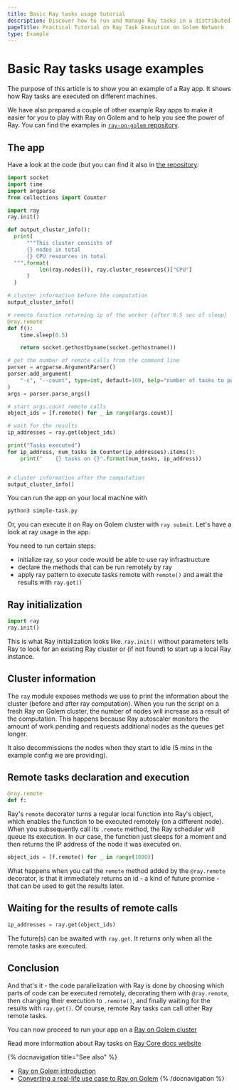 ```yaml
---
title: Basic Ray tasks usage tutorial
description: Discover how to run and manage Ray tasks in a distributed environment with this hands-on guide, featuring code examples and essential Ray functionalities.
pageTitle: Practical Tutorial on Ray Task Execution on Golem Network
type: Example
---
```


# Basic Ray tasks usage examples

The purpose of this article is to show you an example of a Ray app. It shows how Ray tasks are executed on different machines.

We have also prepared a couple of other example Ray apps to make it easier for you to play with Ray on Golem and to help you see the power of Ray.
You can find the examples in [`ray-on-golem` repository](https://github.com/golemfactory/ray-on-golem/tree/main/examples).

## The app

Have a look at the code (but you can find it also in [the repository](https://github.com/golemfactory/ray-on-golem/blob/main/examples/simple-task.py):

```python
import socket
import time
import argparse
from collections import Counter

import ray
ray.init()

def output_cluster_info():
  print(
      """This cluster consists of
      {} nodes in total
      {} CPU resources in total
  """.format(
          len(ray.nodes()), ray.cluster_resources()["CPU"]
      )
  )

# cluster information before the computation
output_cluster_info()

# remote function returning ip of the worker (after 0.5 sec of sleep)
@ray.remote
def f():
    time.sleep(0.5)

    return socket.gethostbyname(socket.gethostname())

# get the number of remote calls from the command line
parser = argparse.ArgumentParser()
parser.add_argument(
    "-c", "--count", type=int, default=100, help="number of tasks to perform, default: %(default)s"
)
args = parser.parse_args()

# start args.count remote calls
object_ids = [f.remote() for _ in range(args.count)]

# wait for the results
ip_addresses = ray.get(object_ids)

print("Tasks executed")
for ip_address, num_tasks in Counter(ip_addresses).items():
    print("    {} tasks on {}".format(num_tasks, ip_address))


# cluster information after the computation
output_cluster_info()
```

You can run the app on your local machine with

```bash
python3 simple-task.py
```

Or, you can execute it on Ray on Golem cluster with `ray submit`. Let's have a look at ray usage in the app.

You need to run certain steps:

- initialize ray, so your code would be able to use ray infrastructure
- declare the methods that can be run remotely by ray
- apply ray pattern to execute tasks remote with `remote()` and await the results with `ray.get()`

## Ray initialization

```python
import ray
ray.init()
```

This is what Ray initialization looks like. `ray.init()` without parameters tells Ray to look for an existing Ray cluster or (if not found) to start up a local Ray instance.

## Cluster information

The `ray` module exposes methods we use to print the information about the cluster (before and after ray computation).
When you run the script on a fresh Ray on Golem cluster, the number of nodes will increase as a result of the computation.
This happens because Ray autoscaler monitors the amount of work pending and requests additional nodes as the queues get longer.

It also decommissions the nodes when they start to idle (5 mins in the example config we are providing).

## Remote tasks declaration and execution

```python
@ray.remote
def f:
```

Ray's `remote` decorator turns a regular local function into Ray's object, which enables the function to be executed remotely (on a different node).
When you subsequently call its `.remote` method, the Ray scheduler will queue its execution.
In our case, the function just sleeps for a moment and then returns the IP address of the node it was executed on.

```python
object_ids = [f.remote() for _ in range(1000)]
```

What happens when you call the `remote` method added by the `@ray.remote` decorator, is that it immediately returns an id - a kind of future promise - that can be used to get the results later.

## Waiting for the results of remote calls

```python
ip_addresses = ray.get(object_ids)
```

The future(s) can be awaited with `ray.get`. It returns only when all the remote tasks are executed.

## Conclusion

And that's it - the code parallelization with Ray is done by choosing which parts of code can be executed remotely, decorating them with `@ray.remote`, then changing their execution to `.remote()`, and finally waiting for the results with `ray.get()`. Of course, remote Ray tasks can call other Ray remote tasks.

You can now proceed to run your app on a [Ray on Golem cluster](/docs/ja/creators/ray/setup-tutorial)

Read more information about Ray tasks on [Ray Core docs website](https://docs.ray.io/en/latest/ray-core/walkthrough.html)

{% docnavigation title="See also" %}

- [Ray on Golem introduction](/docs/ja/creators/ray)
- [Converting a real-life use case to Ray on Golem](/docs/ja/creators/ray/conversion-to-ray-on-golem-tutorial)
  {% /docnavigation %}
